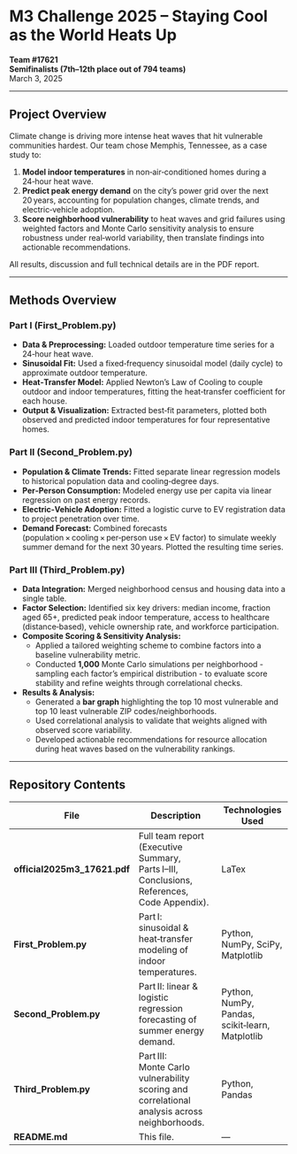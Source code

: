 # M3 Challenge 2025 – Staying Cool as the World Heats Up

**Team #17621**  
**Semifinalists (7th–12th place out of 794 teams)**  
March 3, 2025

---

## Project Overview

Climate change is driving more intense heat waves that hit vulnerable communities hardest. Our team chose Memphis, Tennessee, as a case study to:

1. **Model indoor temperatures** in non‑air‑conditioned homes during a 24‑hour heat wave.  
2. **Predict peak energy demand** on the city’s power grid over the next 20 years, accounting for population changes, climate trends, and electric‑vehicle adoption.  
3. **Score neighborhood vulnerability** to heat waves and grid failures using weighted factors and Monte Carlo sensitivity analysis to ensure robustness under real‑world variability, then translate findings into actionable recommendations.

All results, discussion and full technical details are in the PDF report.

---

## Methods Overview

### Part I (First_Problem.py)
- **Data & Preprocessing:** Loaded outdoor temperature time series for a 24‑hour heat wave.  
- **Sinusoidal Fit:** Used a fixed‑frequency sinusoidal model (daily cycle) to approximate outdoor temperature.  
- **Heat‑Transfer Model:** Applied Newton’s Law of Cooling to couple outdoor and indoor temperatures, fitting the heat‑transfer coefficient for each house.  
- **Output & Visualization:** Extracted best‑fit parameters, plotted both observed and predicted indoor temperatures for four representative homes.

### Part II (Second_Problem.py)
- **Population & Climate Trends:** Fitted separate linear regression models to historical population data and cooling‑degree days.  
- **Per‑Person Consumption:** Modeled energy use per capita via linear regression on past energy records.  
- **Electric‑Vehicle Adoption:** Fitted a logistic curve to EV registration data to project penetration over time.  
- **Demand Forecast:** Combined forecasts (population × cooling × per‑person use × EV factor) to simulate weekly summer demand for the next 30 years. Plotted the resulting time series.

### Part III (Third_Problem.py)
- **Data Integration:** Merged neighborhood census and housing data into a single table.  
- **Factor Selection:** Identified six key drivers: median income, fraction aged 65+, predicted peak indoor temperature, access to healthcare (distance‑based), vehicle ownership rate, and workforce participation.  
- **Composite Scoring & Sensitivity Analysis:**  
  - Applied a tailored weighting scheme to combine factors into a baseline vulnerability metric.  
  - Conducted **1,000** Monte Carlo simulations per neighborhood - sampling each factor’s empirical distribution - to evaluate score stability and refine weights through correlational checks.  
- **Results & Analysis:**  
  - Generated a **bar graph** highlighting the top 10 most vulnerable and top 10 least vulnerable ZIP codes/neighborhoods.  
  - Used correlational analysis to validate that weights aligned with observed score variability.  
  - Developed actionable recommendations for resource allocation during heat waves based on the vulnerability rankings.

---

## Repository Contents

| File                         | Description                                                                                   | Technologies Used                                  |
|------------------------------|-----------------------------------------------------------------------------------------------|----------------------------------------------------|
| **official2025m3_17621.pdf** | Full team report (Executive Summary, Parts I–III, Conclusions, References, Code Appendix).     | LaTex                                             |
| **First_Problem.py**         | Part I: sinusoidal & heat‑transfer modeling of indoor temperatures.                           | Python, NumPy, SciPy, Matplotlib                   |
| **Second_Problem.py**        | Part II: linear & logistic regression forecasting of summer energy demand.                   | Python, NumPy, Pandas, scikit‑learn, Matplotlib     |
| **Third_Problem.py**         | Part III: Monte Carlo vulnerability scoring and correlational analysis across neighborhoods.   | Python, Pandas                                    |
| **README.md**                | This file.                                                                                    | —                                                  |
